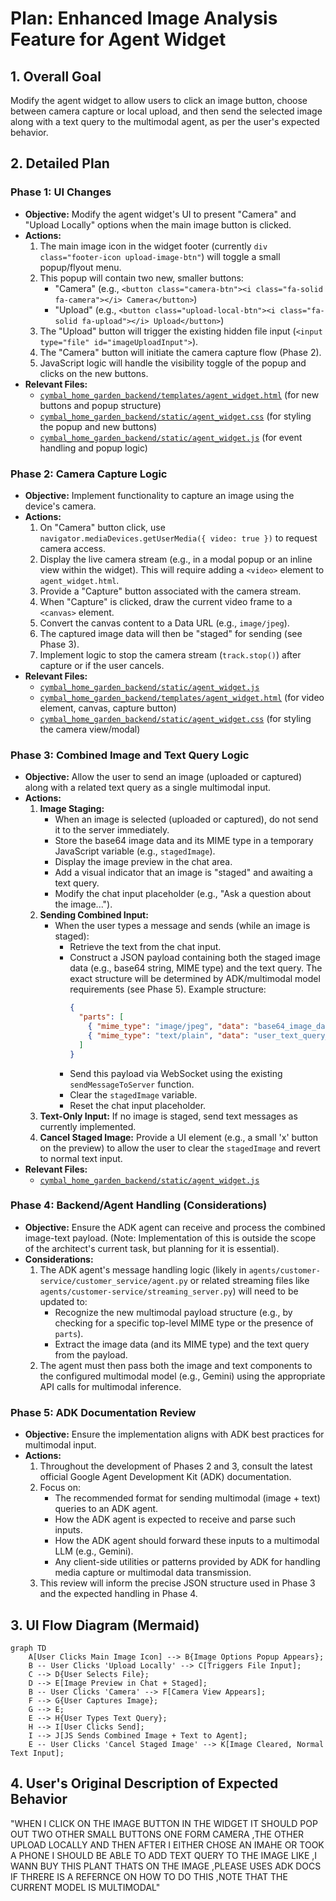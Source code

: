 # Plan: Enhanced Image Analysis Feature for Agent Widget

## 1. Overall Goal
Modify the agent widget to allow users to click an image button, choose between camera capture or local upload, and then send the selected image along with a text query to the multimodal agent, as per the user's expected behavior.

## 2. Detailed Plan

### Phase 1: UI Changes
*   **Objective:** Modify the agent widget's UI to present "Camera" and "Upload Locally" options when the main image button is clicked.
*   **Actions:**
    1.  The main image icon in the widget footer (currently `div class="footer-icon upload-image-btn"`) will toggle a small popup/flyout menu.
    2.  This popup will contain two new, smaller buttons:
        *   "Camera" (e.g., `<button class="camera-btn"><i class="fa-solid fa-camera"></i> Camera</button>`)
        *   "Upload" (e.g., `<button class="upload-local-btn"><i class="fa-solid fa-upload"></i> Upload</button>`)
    3.  The "Upload" button will trigger the existing hidden file input (`<input type="file" id="imageUploadInput">`).
    4.  The "Camera" button will initiate the camera capture flow (Phase 2).
    5.  JavaScript logic will handle the visibility toggle of the popup and clicks on the new buttons.
*   **Relevant Files:**
    *   [`cymbal_home_garden_backend/templates/agent_widget.html`](cymbal_home_garden_backend/templates/agent_widget.html) (for new buttons and popup structure)
    *   [`cymbal_home_garden_backend/static/agent_widget.css`](cymbal_home_garden_backend/static/agent_widget.css) (for styling the popup and new buttons)
    *   [`cymbal_home_garden_backend/static/agent_widget.js`](cymbal_home_garden_backend/static/agent_widget.js) (for event handling and popup logic)

### Phase 2: Camera Capture Logic
*   **Objective:** Implement functionality to capture an image using the device's camera.
*   **Actions:**
    1.  On "Camera" button click, use `navigator.mediaDevices.getUserMedia({ video: true })` to request camera access.
    2.  Display the live camera stream (e.g., in a modal popup or an inline view within the widget). This will require adding a `<video>` element to `agent_widget.html`.
    3.  Provide a "Capture" button associated with the camera stream.
    4.  When "Capture" is clicked, draw the current video frame to a `<canvas>` element.
    5.  Convert the canvas content to a Data URL (e.g., `image/jpeg`).
    6.  The captured image data will then be "staged" for sending (see Phase 3).
    7.  Implement logic to stop the camera stream (`track.stop()`) after capture or if the user cancels.
*   **Relevant Files:**
    *   [`cymbal_home_garden_backend/static/agent_widget.js`](cymbal_home_garden_backend/static/agent_widget.js)
    *   [`cymbal_home_garden_backend/templates/agent_widget.html`](cymbal_home_garden_backend/templates/agent_widget.html) (for video element, canvas, capture button)
    *   [`cymbal_home_garden_backend/static/agent_widget.css`](cymbal_home_garden_backend/static/agent_widget.css) (for styling the camera view/modal)

### Phase 3: Combined Image and Text Query Logic
*   **Objective:** Allow the user to send an image (uploaded or captured) along with a related text query as a single multimodal input.
*   **Actions:**
    1.  **Image Staging:**
        *   When an image is selected (uploaded or captured), do not send it to the server immediately.
        *   Store the base64 image data and its MIME type in a temporary JavaScript variable (e.g., `stagedImage`).
        *   Display the image preview in the chat area.
        *   Add a visual indicator that an image is "staged" and awaiting a text query.
        *   Modify the chat input placeholder (e.g., "Ask a question about the image...").
    2.  **Sending Combined Input:**
        *   When the user types a message and sends (while an image is staged):
            *   Retrieve the text from the chat input.
            *   Construct a JSON payload containing both the staged image data (e.g., base64 string, MIME type) and the text query. The exact structure will be determined by ADK/multimodal model requirements (see Phase 5). Example structure:
                ```json
                {
                  "parts": [
                    { "mime_type": "image/jpeg", "data": "base64_image_data_here" },
                    { "mime_type": "text/plain", "data": "user_text_query_here" }
                  ]
                }
                ```
            *   Send this payload via WebSocket using the existing `sendMessageToServer` function.
            *   Clear the `stagedImage` variable.
            *   Reset the chat input placeholder.
    3.  **Text-Only Input:** If no image is staged, send text messages as currently implemented.
    4.  **Cancel Staged Image:** Provide a UI element (e.g., a small 'x' button on the preview) to allow the user to clear the `stagedImage` and revert to normal text input.
*   **Relevant Files:**
    *   [`cymbal_home_garden_backend/static/agent_widget.js`](cymbal_home_garden_backend/static/agent_widget.js)

### Phase 4: Backend/Agent Handling (Considerations)
*   **Objective:** Ensure the ADK agent can receive and process the combined image-text payload. (Note: Implementation of this is outside the scope of the architect's current task, but planning for it is essential).
*   **Considerations:**
    1.  The ADK agent's message handling logic (likely in `agents/customer-service/customer_service/agent.py` or related streaming files like `agents/customer-service/streaming_server.py`) will need to be updated to:
        *   Recognize the new multimodal payload structure (e.g., by checking for a specific top-level MIME type or the presence of `parts`).
        *   Extract the image data (and its MIME type) and the text query from the payload.
    2.  The agent must then pass both the image and text components to the configured multimodal model (e.g., Gemini) using the appropriate API calls for multimodal inference.

### Phase 5: ADK Documentation Review
*   **Objective:** Ensure the implementation aligns with ADK best practices for multimodal input.
*   **Actions:**
    1.  Throughout the development of Phases 2 and 3, consult the latest official Google Agent Development Kit (ADK) documentation.
    2.  Focus on:
        *   The recommended format for sending multimodal (image + text) queries to an ADK agent.
        *   How the ADK agent is expected to receive and parse such inputs.
        *   How the ADK agent should forward these inputs to a multimodal LLM (e.g., Gemini).
        *   Any client-side utilities or patterns provided by ADK for handling media capture or multimodal data transmission.
    3.  This review will inform the precise JSON structure used in Phase 3 and the expected handling in Phase 4.

## 3. UI Flow Diagram (Mermaid)

```mermaid
graph TD
    A[User Clicks Main Image Icon] --> B{Image Options Popup Appears};
    B -- User Clicks 'Upload Locally' --> C[Triggers File Input];
    C --> D{User Selects File};
    D --> E[Image Preview in Chat + Staged];
    B -- User Clicks 'Camera' --> F[Camera View Appears];
    F --> G{User Captures Image};
    G --> E;
    E --> H{User Types Text Query};
    H --> I[User Clicks Send];
    I --> J[JS Sends Combined Image + Text to Agent];
    E -- User Clicks 'Cancel Staged Image' --> K[Image Cleared, Normal Text Input];
```

## 4. User's Original Description of Expected Behavior
"WHEN I CLICK ON THE IMAGE BUTTON IN THE WIDGET IT SHOULD POP OUT TWO OTHER SMALL BUTTONS ONE FORM CAMERA ,THE OTHER UPLOAD LOCALLY AND THEN AFTER I EITHER CHOSE AN IMAHE OR TOOK A PHONE I SHOULD BE ABLE TO ADD TEXT QUERY TO THE IMAGE LIKE ,I WANN BUY THIS PLANT THATS ON THE IMAGE ,PLEASE USES ADK DOCS IF THRERE IS A REFERNCE ON HOW TO DO THIS ,NOTE THAT THE CURRENT MODEL IS MULTIMODAL"